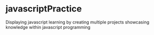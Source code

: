﻿# javascriptPractice

Displaying javascript learning by creating multiple projects showcasing knowledge within javascript programming
